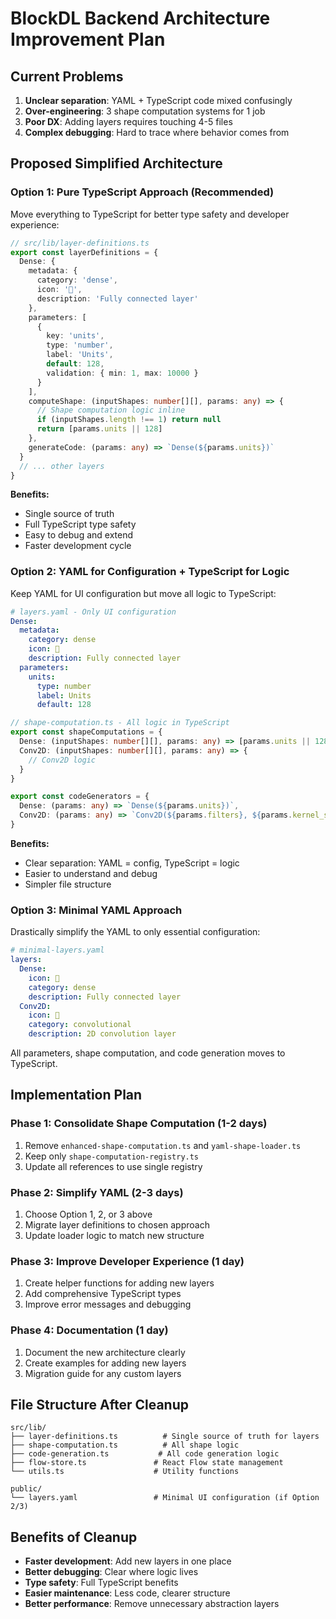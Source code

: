 # BlockDL Backend Architecture Improvement Plan

## Current Problems
1. **Unclear separation**: YAML + TypeScript code mixed confusingly
2. **Over-engineering**: 3 shape computation systems for 1 job  
3. **Poor DX**: Adding layers requires touching 4-5 files
4. **Complex debugging**: Hard to trace where behavior comes from

## Proposed Simplified Architecture

### Option 1: Pure TypeScript Approach (Recommended)
Move everything to TypeScript for better type safety and developer experience:

```typescript
// src/lib/layer-definitions.ts
export const layerDefinitions = {
  Dense: {
    metadata: {
      category: 'dense',
      icon: '🔗',
      description: 'Fully connected layer'
    },
    parameters: [
      {
        key: 'units',
        type: 'number',
        label: 'Units',
        default: 128,
        validation: { min: 1, max: 10000 }
      }
    ],
    computeShape: (inputShapes: number[][], params: any) => {
      // Shape computation logic inline
      if (inputShapes.length !== 1) return null
      return [params.units || 128]
    },
    generateCode: (params: any) => `Dense(${params.units})`
  }
  // ... other layers
}
```

**Benefits:**
- Single source of truth
- Full TypeScript type safety
- Easy to debug and extend
- Faster development cycle

### Option 2: YAML for Configuration + TypeScript for Logic
Keep YAML for UI configuration but move all logic to TypeScript:

```yaml
# layers.yaml - Only UI configuration
Dense:
  metadata:
    category: dense
    icon: 🔗
    description: Fully connected layer
  parameters:
    units:
      type: number
      label: Units
      default: 128
```

```typescript
// shape-computation.ts - All logic in TypeScript
export const shapeComputations = {
  Dense: (inputShapes: number[][], params: any) => [params.units || 128],
  Conv2D: (inputShapes: number[][], params: any) => {
    // Conv2D logic
  }
}

export const codeGenerators = {
  Dense: (params: any) => `Dense(${params.units})`,
  Conv2D: (params: any) => `Conv2D(${params.filters}, ${params.kernel_size})`
}
```

**Benefits:**
- Clear separation: YAML = config, TypeScript = logic
- Easier to understand and debug
- Simpler file structure

### Option 3: Minimal YAML Approach  
Drastically simplify the YAML to only essential configuration:

```yaml
# minimal-layers.yaml
layers:
  Dense:
    icon: 🔗
    category: dense
    description: Fully connected layer
  Conv2D:
    icon: 🔲
    category: convolutional
    description: 2D convolution layer
```

All parameters, shape computation, and code generation moves to TypeScript.

## Implementation Plan

### Phase 1: Consolidate Shape Computation (1-2 days)
1. Remove `enhanced-shape-computation.ts` and `yaml-shape-loader.ts`
2. Keep only `shape-computation-registry.ts` 
3. Update all references to use single registry

### Phase 2: Simplify YAML (2-3 days)
1. Choose Option 1, 2, or 3 above
2. Migrate layer definitions to chosen approach
3. Update loader logic to match new structure

### Phase 3: Improve Developer Experience (1 day)
1. Create helper functions for adding new layers
2. Add comprehensive TypeScript types
3. Improve error messages and debugging

### Phase 4: Documentation (1 day)
1. Document the new architecture clearly
2. Create examples for adding new layers
3. Migration guide for any custom layers

## File Structure After Cleanup

```
src/lib/
├── layer-definitions.ts          # Single source of truth for layers
├── shape-computation.ts          # All shape logic 
├── code-generation.ts           # All code generation logic
├── flow-store.ts               # React Flow state management
└── utils.ts                    # Utility functions

public/
└── layers.yaml                 # Minimal UI configuration (if Option 2/3)
```

## Benefits of Cleanup
- **Faster development**: Add new layers in one place
- **Better debugging**: Clear where logic lives  
- **Type safety**: Full TypeScript benefits
- **Easier maintenance**: Less code, clearer structure
- **Better performance**: Remove unnecessary abstraction layers
